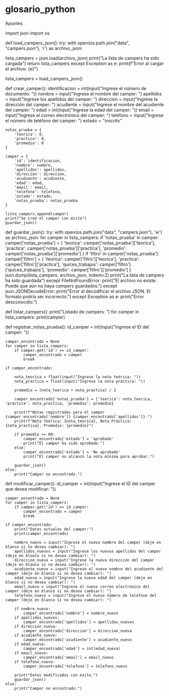 # glosario_python
Apuntes 

import json
import os

def load_campers_json():
try:
with open(os.path.join("data", "campers.json"), 'r') as archivo_json:

lista_campers = json.load(archivo_json)
print("La lista de campers ha sido cargada")
return lista_campers
except Exception as e:
print(f"Error al cargar el archivo: {e}")

lista_campers = load_campers_json()

def crear_camper():
identificacion = int(input("Ingrese el número de documento: "))
nombre = input("Ingrese el nombre del camper: ")
apellidos = input("Ingrese los apellidos del camper: ")
direccion = input("Ingrese la dirección del camper: ")
acudiente = input("Ingrese el nombre del acudiente del camper: ")
edad = int(input("Ingrese la edad del camper: "))
email = input("Ingrese el correo electrónico del camper: ")
telefono = input("Ingrese el número de teléfono del camper: ")
estado = "inscrito"

```
notas_prueba = {
    'teorica': 0,
    'practica': 0,
    'promedio': 0
}

camper = {
    'id': identificacion,
    'nombre': nombre,
    'apellidos': apellidos,
    'direccion': direccion,
    'acudiente': acudiente,
    'edad': edad,
    'email': email,
    'telefono': telefono,
    'estado': estado,
    'notas_prueba': notas_prueba
}

lista_campers.append(camper)
print("Se creó el camper con éxito")
guardar_json()

```

def guardar_json():
try:
with open(os.path.join("data", "campers.json"), 'w') as archivo_json:
for camper in lista_campers:
if 'notas_prueba' in camper:
camper['notas_prueba'] = {
'teorica': camper['notas_prueba']['teorica'],
'practica': camper['notas_prueba']['practica'],
'promedio': camper['notas_prueba']['promedio']
}
if 'filtro' in camper['notas_prueba']:
camper['filtro'] = {
'teorica': camper['filtro']['teorica'],
'practica': camper['filtro']['practica'],
'quices_trabajos': camper['filtro']['quices_trabajos'],
'promedio': camper['filtro']['promedio']
}
json.dump(lista_campers, archivo_json, indent=2)
print("La lista de campers ha sido guardada")
except FileNotFoundError:
print("El archivo no existe. Puede que aún no haya campers guardados.")
except json.JSONDecodeError:
print("Error al decodificar el archivo JSON. El formato podría ser incorrecto.")
except Exception as e:
print("Error desconocido:")

def listar_campers():
print("Listado de campers: ")
for camper in lista_campers:
print(camper)

def registrar_notas_prueba():
id_camper = int(input("Ingrese el ID del camper: "))

```
camper_encontrado = None
for camper in lista_campers:
    if camper.get('id') == id_camper:
        camper_encontrado = camper
        break

if camper_encontrado:

    nota_teorica = float(input("Ingrese la nota teórica: "))
    nota_practica = float(input("Ingrese la nota práctica: "))

    promedio = (nota_teorica + nota_practica) / 2

    camper_encontrado['notas_prueba'] = {'teorica': nota_teorica, 'practica': nota_practica, 'promedio': promedio}

    print(f"Notas registradas para el camper {camper_encontrado['nombre']} {camper_encontrado['apellidos']}.")
    print(f"Nota Teórica: {nota_teorica}, Nota Práctica: {nota_practica}, Promedio: {promedio}")

    if promedio >= 60:
        camper_encontrado['estado'] = 'aprobado'
        print("El camper ha sido aprobado.")
    else:
        camper_encontrado['estado'] = 'No aprobado'
        print("El camper no alcanzó la nota mínima para aprobar.")

    guardar_json()
else:
    print("Camper no encontrado.")

```

def modificar_camper():
id_camper = int(input("Ingrese el ID del camper que desea modificar: "))

```
camper_encontrado = None
for camper in lista_campers:
    if camper.get('id') == id_camper:
        camper_encontrado = camper
        break

if camper_encontrado:
    print("Datos actuales del camper:")
    print(camper_encontrado)

    nombre_nuevo = input("Ingrese el nuevo nombre del camper (deje en blanco si no desea cambiar): ")
    apellidos_nuevos = input("Ingrese los nuevos apellidos del camper (deje en blanco si no desea cambiar): ")
    direccion_nueva = input("Ingrese la nueva dirección del camper (deje en blanco si no desea cambiar): ")
    acudiente_nuevo = input("Ingrese el nuevo nombre del acudiente del camper (deje en blanco si no desea cambiar): ")
    edad_nueva = input("Ingrese la nueva edad del camper (deje en blanco si no desea cambiar): ")
    email_nuevo = input("Ingrese el nuevo correo electrónico del camper (deje en blanco si no desea cambiar): ")
    telefono_nuevo = input("Ingrese el nuevo número de teléfono del camper (deje en blanco si no desea cambiar): ")

    if nombre_nuevo:
        camper_encontrado['nombre'] = nombre_nuevo
    if apellidos_nuevos:
        camper_encontrado['apellidos'] = apellidos_nuevos
    if direccion_nueva:
        camper_encontrado['direccion'] = direccion_nueva
    if acudiente_nuevo:
        camper_encontrado['acudiente'] = acudiente_nuevo
    if edad_nueva:
        camper_encontrado['edad'] = int(edad_nueva)
    if email_nuevo:
        camper_encontrado['email'] = email_nuevo
    if telefono_nuevo:
        camper_encontrado['telefono'] = telefono_nuevo

    print("Datos modificados con éxito.")
    guardar_json()
else:
    print("Camper no encontrado.")

```
